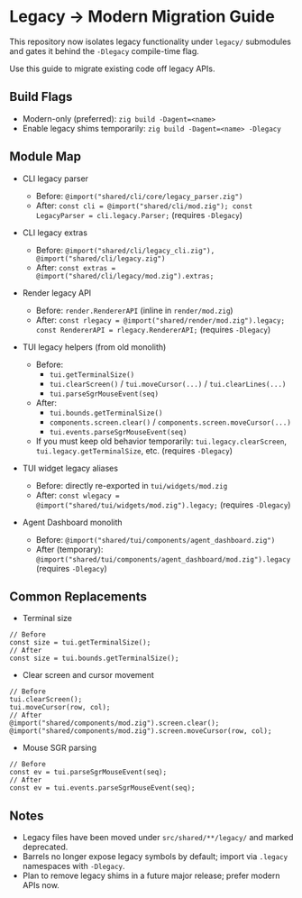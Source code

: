 # Legacy → Modern Migration Guide

This repository now isolates legacy functionality under `legacy/` submodules and gates it behind the `-Dlegacy` compile-time flag.

Use this guide to migrate existing code off legacy APIs.

## Build Flags
- Modern-only (preferred): `zig build -Dagent=<name>`
- Enable legacy shims temporarily: `zig build -Dagent=<name> -Dlegacy`

## Module Map

- CLI legacy parser
  - Before: `@import("shared/cli/core/legacy_parser.zig")`
  - After: `const cli = @import("shared/cli/mod.zig"); const LegacyParser = cli.legacy.Parser;` (requires `-Dlegacy`)

- CLI legacy extras
  - Before: `@import("shared/cli/legacy_cli.zig"), @import("shared/cli/legacy.zig")`
  - After: `const extras = @import("shared/cli/legacy/mod.zig").extras;`

- Render legacy API
  - Before: `render.RendererAPI` (inline in `render/mod.zig`)
  - After: `const rlegacy = @import("shared/render/mod.zig").legacy; const RendererAPI = rlegacy.RendererAPI;` (requires `-Dlegacy`)

- TUI legacy helpers (from old monolith)
  - Before:
    - `tui.getTerminalSize()`
    - `tui.clearScreen()` / `tui.moveCursor(...)` / `tui.clearLines(...)`
    - `tui.parseSgrMouseEvent(seq)`
  - After:
    - `tui.bounds.getTerminalSize()`
    - `components.screen.clear()` / `components.screen.moveCursor(...)`
    - `tui.events.parseSgrMouseEvent(seq)`
  - If you must keep old behavior temporarily: `tui.legacy.clearScreen`, `tui.legacy.getTerminalSize`, etc. (requires `-Dlegacy`)

- TUI widget legacy aliases
  - Before: directly re-exported in `tui/widgets/mod.zig`
  - After: `const wlegacy = @import("shared/tui/widgets/mod.zig").legacy;` (requires `-Dlegacy`)

- Agent Dashboard monolith
  - Before: `@import("shared/tui/components/agent_dashboard.zig")`
  - After (temporary): `@import("shared/tui/components/agent_dashboard/mod.zig").legacy` (requires `-Dlegacy`)

## Common Replacements

- Terminal size
```zig
// Before
const size = tui.getTerminalSize();
// After
const size = tui.bounds.getTerminalSize();
```

- Clear screen and cursor movement
```zig
// Before
tui.clearScreen();
tui.moveCursor(row, col);
// After
@import("shared/components/mod.zig").screen.clear();
@import("shared/components/mod.zig").screen.moveCursor(row, col);
```

- Mouse SGR parsing
```zig
// Before
const ev = tui.parseSgrMouseEvent(seq);
// After
const ev = tui.events.parseSgrMouseEvent(seq);
```

## Notes
- Legacy files have been moved under `src/shared/**/legacy/` and marked deprecated.
- Barrels no longer expose legacy symbols by default; import via `.legacy` namespaces with `-Dlegacy`.
- Plan to remove legacy shims in a future major release; prefer modern APIs now.

